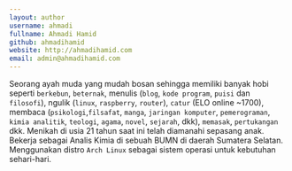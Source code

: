 ```yaml
---
layout: author
username: ahmadi
fullname: Ahmadi Hamid
github: ahmadihamid
website: http://ahmadihamid.com
email: admin@ahmadihamid.com
---
```


Seorang ayah muda yang mudah bosan sehingga memiliki banyak hobi seperti `berkebun`, `beternak`, menulis (`blog`, `kode program`, `puisi` dan `filosofi`), ngulik (`linux`, `raspberry`, `router`), `catur` (ELO online ~1700), membaca (`psikologi`,`filsafat`, `manga`, `jaringan komputer`, `pemerograman`, `kimia analitik`, `teologi`, `agama`, `novel`, `sejarah`, dkk), `memasak`, `pertukangan` dkk. Menikah di usia 21 tahun saat ini telah diamanahi sepasang anak. Bekerja sebagai Analis Kimia di sebuah BUMN di daerah Sumatera Selatan. Menggunakan distro `Arch Linux` sebagai sistem operasi untuk kebutuhan sehari-hari. 
